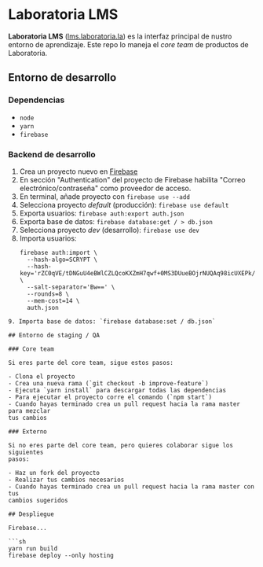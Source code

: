 # Laboratoria LMS

**Laboratoria LMS** ([lms.laboratoria.la](https://lms.laboratoria.la/)) es la interfaz principal de nustro
entorno de aprendizaje. Este repo lo maneja el _core team_ de productos de
Laboratoria.

## Entorno de desarrollo

### Dependencias

* `node`
* `yarn`
* `firebase`

### Backend de desarrollo

1. Crea un proyecto nuevo en [Firebase](https://firebase.google.com/)
2. En sección "Authentication" del proyecto de Firebase habilita "Correo
   electrónico/contraseña" como proveedor de acceso.
3. En terminal, añade proyecto con `firebase use --add`
4. Selecciona proyecto _default_ (producción): `firebase use default`
5. Exporta usuarios: `firebase auth:export auth.json`
6. Exporta base de datos: `firebase database:get / > db.json`
7. Selecciona proyecto _dev_ (desarrollo): `firebase use dev`
8. Importa usuarios:
   ```
   firebase auth:import \
     --hash-algo=SCRYPT \
     --hash-key='rZC0qVE/tDNGuU4eBWlCZLQcoKXZmH7qwf+0MS3DUueBOjrNUQAq98icUXEPk/VqzEG6lvhVGESjTjXZ2PLr2A==' \
     --salt-separator='Bw==' \
     --rounds=8 \
     --mem-cost=14 \
     auth.json
  ```
9. Importa base de datos: `firebase database:set / db.json`

## Entorno de staging / QA

### Core team

Si eres parte del core team, sigue estos pasos:

- Clona el proyecto
- Crea una nueva rama (`git checkout -b improve-feature`)
- Ejecuta `yarn install` para descargar todas las dependencias
- Para ejecutar el proyecto corre el comando (`npm start`)
- Cuando hayas terminado crea un pull request hacia la rama master para mezclar
  tus cambios

### Externo

Si no eres parte del core team, pero quieres colaborar sigue los siguientes
pasos:

- Haz un fork del proyecto
- Realizar tus cambios necesarios
- Cuando hayas terminado crea un pull request hacia la rama master con tus
  cambios sugeridos

## Despliegue

Firebase...

```sh
yarn run build
firebase deploy --only hosting
```
